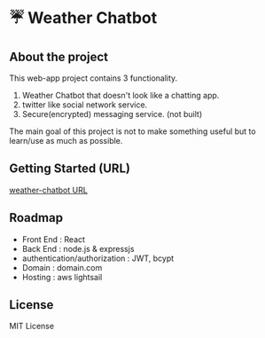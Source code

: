 # ☔️ Weather Chatbot

## About the project

This web-app project contains 3 functionality.

1. Weather Chatbot that doesn't look like a chatting app.
2. twitter like social network service.
3. Secure(encrypted) messaging service. (not built)

The main goal of this project is not to make something useful but to learn/use as much as possible.

## Getting Started (URL)

[weather-chatbot URL](www.weatherchatbotproject.site)

## Roadmap

* Front End : React
* Back End : node.js & expressjs
* authentication/authorization : JWT, bcypt
* Domain : domain.com
* Hosting : aws lightsail

## License

MIT License

